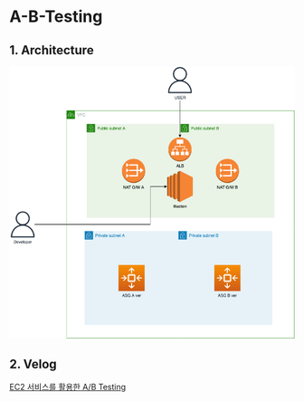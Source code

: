 # A-B-Testing

## 1. Architecture

![Architecture](./Architecture/abtesting.drawio.png)

## 2. Velog

[EC2 서비스를 활용한 A/B Testing](https://github.com/JeongAnNa/A-B-Testing)
